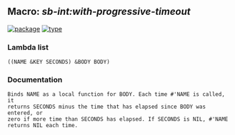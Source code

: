 ## Macro: ***sb-int:with-progressive-timeout***
[![package](https://img.shields.io/badge/Package-SB--INT-5f9ea0.svg?style=social&colorA=999999)](../) [![type](https://img.shields.io/badge/Type-Macro-5f9ea0.svg?style=social&colorA=999999)](../#macro) 
### Lambda list
```
((NAME &KEY SECONDS) &BODY BODY)
```
### Documentation
```
Binds NAME as a local function for BODY. Each time #'NAME is called, it
returns SECONDS minus the time that has elapsed since BODY was entered, or
zero if more time than SECONDS has elapsed. If SECONDS is NIL, #'NAME
returns NIL each time.
```
